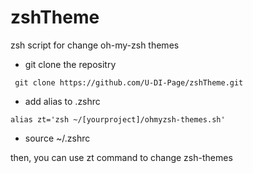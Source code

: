# zshTheme
zsh script for change oh-my-zsh themes
* git clone the repositry
```shell
 git clone https://github.com/U-DI-Page/zshTheme.git
```
* add alias to .zshrc

```shell
alias zt='zsh ~/[yourproject]/ohmyzsh-themes.sh'
```
* source ~/.zshrc

then, you can use zt command to change zsh-themes 
